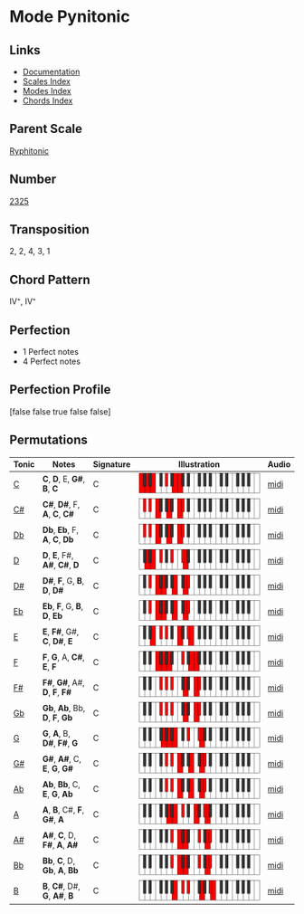 # Mode Pynitonic

## Links

- [Documentation](README.md)
- [Scales Index](Scales.md)
- [Modes Index](Modes.md)
- [Chords Index](Chords.md)

## Parent Scale

[Ryphitonic](ScaleRyphitonic.md)

## Number

[2325](https://ianring.com/musictheory/scales/2325)

## Transposition

2, 2, 4, 3, 1

## Chord Pattern

IV⁺, IV⁺

## Perfection

- 1 Perfect notes
- 4 Perfect notes

## Perfection Profile

[false false true false false]

## Permutations

| Tonic | Notes | Signature | Illustration | Audio |
|-------|-------|-----------|--------------|-------|
| [C](ModeCNaturalPynitonic.md) | **C**, **D**, E, **G#**, **B**, **C** | C | ![CNaturalPynitonic](ModeCNaturalPynitonic.png) | [midi](https://github.com/edipermadi/music/blob/main/docs/ModeCNaturalPynitonic.mid?raw=true) |
| [C#](ModeCSharpPynitonic.md) | **C#**, **D#**, F, **A**, **C**, **C#** | C | ![CSharpPynitonic](ModeCSharpPynitonic.png) | [midi](https://github.com/edipermadi/music/blob/main/docs/ModeCSharpPynitonic.mid?raw=true) |
| [Db](ModeDFlatPynitonic.md) | **Db**, **Eb**, F, **A**, **C**, **Db** | C | ![DFlatPynitonic](ModeDFlatPynitonic.png) | [midi](https://github.com/edipermadi/music/blob/main/docs/ModeDFlatPynitonic.mid?raw=true) |
| [D](ModeDNaturalPynitonic.md) | **D**, **E**, F#, **A#**, **C#**, **D** | C | ![DNaturalPynitonic](ModeDNaturalPynitonic.png) | [midi](https://github.com/edipermadi/music/blob/main/docs/ModeDNaturalPynitonic.mid?raw=true) |
| [D#](ModeDSharpPynitonic.md) | **D#**, **F**, G, **B**, **D**, **D#** | C | ![DSharpPynitonic](ModeDSharpPynitonic.png) | [midi](https://github.com/edipermadi/music/blob/main/docs/ModeDSharpPynitonic.mid?raw=true) |
| [Eb](ModeEFlatPynitonic.md) | **Eb**, **F**, G, **B**, **D**, **Eb** | C | ![EFlatPynitonic](ModeEFlatPynitonic.png) | [midi](https://github.com/edipermadi/music/blob/main/docs/ModeEFlatPynitonic.mid?raw=true) |
| [E](ModeENaturalPynitonic.md) | **E**, **F#**, G#, **C**, **D#**, **E** | C | ![ENaturalPynitonic](ModeENaturalPynitonic.png) | [midi](https://github.com/edipermadi/music/blob/main/docs/ModeENaturalPynitonic.mid?raw=true) |
| [F](ModeFNaturalPynitonic.md) | **F**, **G**, A, **C#**, **E**, **F** | C | ![FNaturalPynitonic](ModeFNaturalPynitonic.png) | [midi](https://github.com/edipermadi/music/blob/main/docs/ModeFNaturalPynitonic.mid?raw=true) |
| [F#](ModeFSharpPynitonic.md) | **F#**, **G#**, A#, **D**, **F**, **F#** | C | ![FSharpPynitonic](ModeFSharpPynitonic.png) | [midi](https://github.com/edipermadi/music/blob/main/docs/ModeFSharpPynitonic.mid?raw=true) |
| [Gb](ModeGFlatPynitonic.md) | **Gb**, **Ab**, Bb, **D**, **F**, **Gb** | C | ![GFlatPynitonic](ModeGFlatPynitonic.png) | [midi](https://github.com/edipermadi/music/blob/main/docs/ModeGFlatPynitonic.mid?raw=true) |
| [G](ModeGNaturalPynitonic.md) | **G**, **A**, B, **D#**, **F#**, **G** | C | ![GNaturalPynitonic](ModeGNaturalPynitonic.png) | [midi](https://github.com/edipermadi/music/blob/main/docs/ModeGNaturalPynitonic.mid?raw=true) |
| [G#](ModeGSharpPynitonic.md) | **G#**, **A#**, C, **E**, **G**, **G#** | C | ![GSharpPynitonic](ModeGSharpPynitonic.png) | [midi](https://github.com/edipermadi/music/blob/main/docs/ModeGSharpPynitonic.mid?raw=true) |
| [Ab](ModeAFlatPynitonic.md) | **Ab**, **Bb**, C, **E**, **G**, **Ab** | C | ![AFlatPynitonic](ModeAFlatPynitonic.png) | [midi](https://github.com/edipermadi/music/blob/main/docs/ModeAFlatPynitonic.mid?raw=true) |
| [A](ModeANaturalPynitonic.md) | **A**, **B**, C#, **F**, **G#**, **A** | C | ![ANaturalPynitonic](ModeANaturalPynitonic.png) | [midi](https://github.com/edipermadi/music/blob/main/docs/ModeANaturalPynitonic.mid?raw=true) |
| [A#](ModeASharpPynitonic.md) | **A#**, **C**, D, **F#**, **A**, **A#** | C | ![ASharpPynitonic](ModeASharpPynitonic.png) | [midi](https://github.com/edipermadi/music/blob/main/docs/ModeASharpPynitonic.mid?raw=true) |
| [Bb](ModeBFlatPynitonic.md) | **Bb**, **C**, D, **Gb**, **A**, **Bb** | C | ![BFlatPynitonic](ModeBFlatPynitonic.png) | [midi](https://github.com/edipermadi/music/blob/main/docs/ModeBFlatPynitonic.mid?raw=true) |
| [B](ModeBNaturalPynitonic.md) | **B**, **C#**, D#, **G**, **A#**, **B** | C | ![BNaturalPynitonic](ModeBNaturalPynitonic.png) | [midi](https://github.com/edipermadi/music/blob/main/docs/ModeBNaturalPynitonic.mid?raw=true) |
